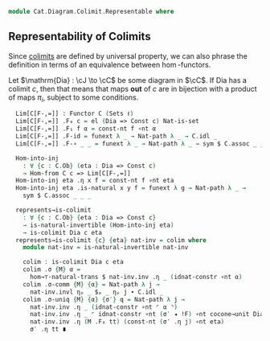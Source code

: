 <!--
```agda
open import Cat.Functor.Hom.Representable
open import Cat.Instances.Functor.Compose
open import Cat.Instances.Shape.Terminal
open import Cat.Instances.Sets.Complete
open import Cat.Diagram.Colimit.Base
open import Cat.Diagram.Limit.Base
open import Cat.Instances.Functor
open import Cat.Functor.Kan.Base
open import Cat.Functor.Hom
open import Cat.Prelude

import Cat.Reasoning
```
-->

```agda
module Cat.Diagram.Colimit.Representable where
```

## Representability of Colimits

Since [colimits] are defined by universal property, we can also phrase
the definition in terms of an equivalence between $\hom$-functors.

[colimits]: Cat.Diagram.Colimit.Base.html

<!--
```agda
module _
  {o ℓ}
  {J : Precategory ℓ ℓ} {C : Precategory o ℓ} {Dia : Functor J C}
  where
  private
    module C = Cat.Reasoning C
    open Functor
    open _=>_
    open Corepresentation
    open Colimit
    open is-lan
```
-->

Let $\mathrm{Dia} : \cJ \to \cC$ be some diagram in $\cC$. If
$\mathrm{Dia}$ has a colimit $c$, then that means that maps **out** of
$c$ are in bijection with a product of maps $\pi_i$, subject to some
conditions.

```agda
  Lim[C[F-,=]] : Functor C (Sets ℓ)
  Lim[C[F-,=]] .F₀ c = el (Dia => Const c) Nat-is-set
  Lim[C[F-,=]] .F₁ f α = const-nt f ∘nt α
  Lim[C[F-,=]] .F-id = funext λ _ → Nat-path λ _ → C.idl _
  Lim[C[F-,=]] .F-∘ _ _ = funext λ _ → Nat-path λ _ → sym $ C.assoc _ _ _

  Hom-into-inj
    : ∀ {c : C.Ob} (eta : Dia => Const c)
    → Hom-from C c => Lim[C[F-,=]]
  Hom-into-inj eta .η x f = const-nt f ∘nt eta
  Hom-into-inj eta .is-natural x y f = funext λ g → Nat-path λ _ →
    sym $ C.assoc _ _ _

  represents→is-colimit
    : ∀ {c : C.Ob} {eta : Dia => Const c}
    → is-natural-invertible (Hom-into-inj eta)
    → is-colimit Dia c eta
  represents→is-colimit {c} {eta} nat-inv = colim where
    module nat-inv = is-natural-invertible nat-inv

    colim : is-colimit Dia c eta
    colim .σ {M} α =
      hom→⊤-natural-trans $ nat-inv.inv .η _ (idnat-constr ∘nt α)
    colim .σ-comm {M} {α} = Nat-path λ j →
      nat-inv.invl ηₚ _ $ₚ _ ηₚ j ∙ C.idl _
    colim .σ-uniq {M} {α} {σ′} q = Nat-path λ j →
      nat-inv.inv .η _ (idnat-constr ∘nt ⌜ α ⌝)                               ≡⟨ ap! q ⟩
      nat-inv.inv .η _ ⌜ idnat-constr ∘nt (σ′ ◂ !F) ∘nt cocone→unit Dia eta ⌝ ≡⟨ ap! (Nat-path λ _ → C.idl _) ⟩
      nat-inv.inv .η (M .F₀ tt) (const-nt (σ′ .η j) ∘nt eta)                  ≡⟨ nat-inv.invr ηₚ _ $ₚ _ ⟩
      σ′ .η tt ∎
```
